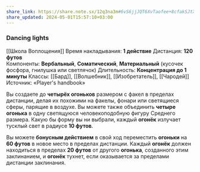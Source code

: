 ```yaml
---
share_link: https://share.note.sx/12q3na3m#6vS6jjJQT6XvTaofee+8cfakSJtXJC5ZuHNaPJ4xJ2o
share_updated: 2024-05-01T15:57:10+03:00
---
```

### Dancing lights
[[Школа Воплощения]]
Время накладывания: **1 действие**
Дистанция: **120 футов**
Компоненты: **Вербальный**, **Соматический**, **Материальный** (кусочек фосфора, гнилушка или светлячок)
Длительность: **Концентрация до 1 минуты**
Классы: [[Бард]], [[Волшебник]], [[Изобретатель]], [[Чародей]]
Источник: «Player's handbook»

Вы создаете до **четырёх огоньков** размером с факел в пределах дистанции, делая их похожими на факелы, фонари или светящиеся сферы, парящие в воздухе. Вы можете также объединить **четыре огонька** в одну светящуюся человекоподобную фигуру Среднего размера. Какую бы форму вы ни выбрали, каждый **огонёк** излучает тусклый свет в радиусе **10 футов**.  
  
Вы можете **бонусным действием** в свой ход переместить **огоньки** на **60 футов** в новое место в пределах дистанции. Каждый **огонёк** должен находиться в пределах **20 футов** от другого **огонька**, созданного этим заклинанием, и **огонёк** тухнет, если оказывается за пределами дистанции заклинания.